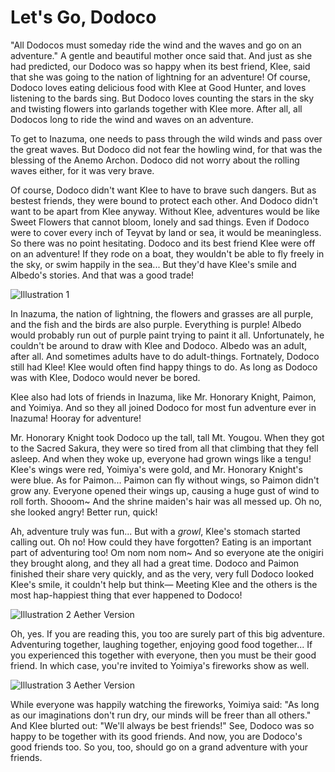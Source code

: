 # Let's Go, Dodoco

"All Dodocos must someday ride the wind and the waves and go on an adventure." A gentle and beautiful mother once said
that. And just as she had predicted, our Dodoco was so happy when its best friend, Klee, said that she was going to the
nation of lightning for an adventure! Of course, Dodoco loves eating delicious food with Klee at Good Hunter, and loves
listening to the bards sing. But Dodoco loves counting the stars in the sky and twisting flowers into garlands together
with Klee more. After all, all Dodocos long to ride the wind and waves on an adventure.

To get to Inazuma, one needs to pass through the wild winds and pass over the great waves. But Dodoco did not fear the
howling wind, for that was the blessing of the Anemo Archon. Dodoco did not worry about the rolling waves either, for it
was very brave.

Of course, Dodoco didn't want Klee to have to brave such dangers. But as bestest friends, they were bound to protect
each other. And Dodoco didn't want to be apart from Klee anyway. Without Klee, adventures would be like Sweet Flowers
that cannot bloom, lonely and sad things. Even if Dodoco were to cover every inch of Teyvat by land or sea, it would be
meaningless. So there was no point hesitating. Dodoco and its best friend Klee were off on an adventure! If they rode on
a boat, they wouldn't be able to fly freely in the sky, or swim happily in the sea... But they'd have Klee's smile and
Albedo's stories. And that was a good trade!

![Illustration 1](https://static.wikia.nocookie.net/gensin-impact/images/2/29/Let's_Go_Dodoco!_Illustration_1.png)

In Inazuma, the nation of lightning, the flowers and grasses are all purple, and the fish and the birds are also purple.
Everything is purple! Albedo would probably run out of purple paint trying to paint it all. Unfortunately, he couldn't
be around to draw with Klee and Dodoco. Albedo was an adult, after all. And sometimes adults have to do adult-things.
Fortnately, Dodoco still had Klee! Klee would often find happy things to do. As long as Dodoco was with Klee, Dodoco
would never be bored.

Klee also had lots of friends in Inazuma, like Mr. Honorary Knight, Paimon, and Yoimiya. And so they all joined Dodoco
for most fun adventure ever in Inazuma! Hooray for adventure!

Mr. Honorary Knight took Dodoco up the tall, tall Mt. Yougou. When they got to the Sacred Sakura, they were so tired
from all that climbing that they fell asleep. And when they woke up, everyone had grown wings like a tengu! Klee's wings
were red, Yoimiya's were gold, and Mr. Honorary Knight's were blue. As for Paimon... Paimon can fly without wings, so
Paimon didn't grow any. Everyone opened their wings up, causing a huge gust of wind to roll forth. Shooom~ And the
shrine maiden's hair was all messed up. Oh no, she looked angry! Better run, quick!

Ah, adventure truly was fun... But with a *growl*, Klee's stomach started calling out. Oh no! How could they have
forgotten? Eating is an important part of adventuring too! Om nom nom nom~ And so everyone ate the onigiri they brought
along, and they all had a great time. Dodoco and Paimon finished their share very quickly, and as the very, very full
Dodoco looked Klee's smile, it couldn't help but think— Meeting Klee and the others is the most hap-happiest thing that
ever happened to Dodoco!

![Illustration 2 Aether
Version](https://static.wikia.nocookie.net/gensin-impact/images/e/ee/Let's_Go_Dodoco!_Illustration_2.png)

Oh, yes. If you are reading this, you too are surely part of this big adventure. Adventuring together, laughing
together, enjoying good food together... If you experienced this together with everyone, then you must be their good
friend. In which case, you're invited to Yoimiya's fireworks show as well.

![Illustration 3 Aether
Version](https://static.wikia.nocookie.net/gensin-impact/images/d/d6/Let's_Go_Dodoco!_Illustration_3.png)

While everyone was happily watching the fireworks, Yoimiya said: "As long as our imaginations don't run dry, our minds
will be freer than all others." And Klee blurted out: "We'll always be best friends!" See, Dodoco was so happy to be
together with its good friends. And now, you are Dodoco's good friends too. So you, too, should go on a grand adventure
with your friends.
